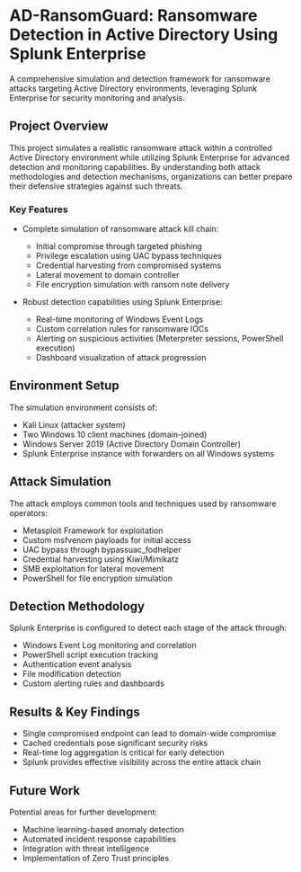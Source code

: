 # AD-RansomGuard: Ransomware Detection in Active Directory Using Splunk Enterprise

A comprehensive simulation and detection framework for ransomware attacks targeting Active Directory environments, leveraging Splunk Enterprise for security monitoring and analysis.

## Project Overview

This project simulates a realistic ransomware attack within a controlled Active Directory environment while utilizing Splunk Enterprise for advanced detection and monitoring capabilities. By understanding both attack methodologies and detection mechanisms, organizations can better prepare their defensive strategies against such threats.

### Key Features

- Complete simulation of ransomware attack kill chain:
  - Initial compromise through targeted phishing
  - Privilege escalation using UAC bypass techniques
  - Credential harvesting from compromised systems
  - Lateral movement to domain controller
  - File encryption simulation with ransom note delivery

- Robust detection capabilities using Splunk Enterprise:
  - Real-time monitoring of Windows Event Logs
  - Custom correlation rules for ransomware IOCs
  - Alerting on suspicious activities (Meterpreter sessions, PowerShell execution)
  - Dashboard visualization of attack progression

## Environment Setup

The simulation environment consists of:

- Kali Linux (attacker system)
- Two Windows 10 client machines (domain-joined)
- Windows Server 2019 (Active Directory Domain Controller)
- Splunk Enterprise instance with forwarders on all Windows systems

## Attack Simulation

The attack employs common tools and techniques used by ransomware operators:

- Metasploit Framework for exploitation
- Custom msfvenom payloads for initial access
- UAC bypass through bypassuac_fodhelper
- Credential harvesting using Kiwi/Mimikatz
- SMB exploitation for lateral movement
- PowerShell for file encryption simulation

## Detection Methodology

Splunk Enterprise is configured to detect each stage of the attack through:

- Windows Event Log monitoring and correlation
- PowerShell script execution tracking
- Authentication event analysis
- File modification detection
- Custom alerting rules and dashboards

## Results & Key Findings

- Single compromised endpoint can lead to domain-wide compromise
- Cached credentials pose significant security risks
- Real-time log aggregation is critical for early detection
- Splunk provides effective visibility across the entire attack chain

## Future Work

Potential areas for further development:

- Machine learning-based anomaly detection
- Automated incident response capabilities
- Integration with threat intelligence
- Implementation of Zero Trust principles

